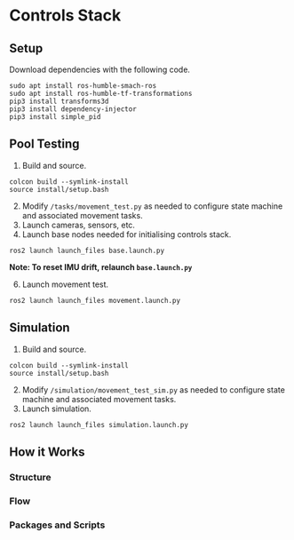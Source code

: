 # Controls Stack

## Setup
Download dependencies with the following code.
```
sudo apt install ros-humble-smach-ros
sudo apt install ros-humble-tf-transformations
pip3 install transforms3d
pip3 install dependency-injector
pip3 install simple_pid
```

## Pool Testing
1. Build and source.
```
colcon build --symlink-install
source install/setup.bash
```
2. Modify `/tasks/movement_test.py` as needed to configure state machine and associated movement tasks.
3. Launch cameras, sensors, etc.
4. Launch base nodes needed for initialising controls stack.
```
ros2 launch launch_files base.launch.py
```
**Note: To reset IMU drift, relaunch `base.launch.py`**

6. Launch movement test.
```
ros2 launch launch_files movement.launch.py
```
   
## Simulation
1. Build and source.
```
colcon build --symlink-install
source install/setup.bash
```
2. Modify `/simulation/movement_test_sim.py` as needed to configure state machine and associated movement tasks.
3. Launch simulation.
```
ros2 launch launch_files simulation.launch.py
```

## How it Works
### Structure
### Flow
### Packages and Scripts
